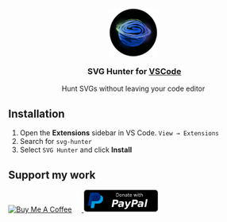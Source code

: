 <h3 align="center">
	<img src="https://raw.githubusercontent.com/Railly/svg-hunter-vscode/main/logo.png" width="100" alt="Logo"/><br/>
	<img src="https://raw.githubusercontent.com/catppuccin/catppuccin/main/assets/misc/transparent.png" height="30" width="0px"/>
	SVG Hunter for <a href="https://marketplace.visualstudio.com/items?itemName=RaillyHugo.svg-hunter">VSCode</a>
</h3>

<p align="center">
  Hunt SVGs without leaving your code editor
  <br>
</p>

## Installation

1. Open the **Extensions** sidebar in VS Code. `View → Extensions`
2. Search for `svg-hunter`
3. Select `SVG Hunter` and click **Install**

## Support my work

<a href="https://www.buymeacoffee.com/raillyhugo" target="_blank">
	<img style="margin-right: 20px;" src="https://cdn.buymeacoffee.com/buttons/v2/default-yellow.png" alt="Buy Me A Coffee" height="45px">
</a>
<a href="https://www.paypal.com/donate/?hosted_button_id=J3PJ5N6LVZCPY">
  <img src="https://raw.githubusercontent.com/Railly/Railly/main/buttons/donate-with-paypal.png" alt="Donate with PayPal" height="45px" />
</a>
